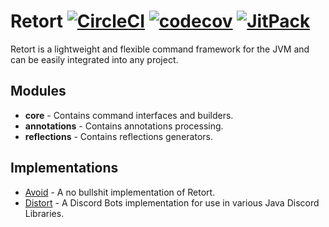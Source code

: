 # Retort [![CircleCI](https://circleci.com/gh/Kaioru/retort.svg?style=shield)](https://circleci.com/gh/Kaioru/retort) [![codecov](https://codecov.io/gh/Kaioru/retort/branch/master/graph/badge.svg)](https://codecov.io/gh/Kaioru/retort) [![JitPack](https://jitpack.io/v/co.kaioru/retort.svg)](https://jitpack.io/#co.kaioru/retort)
Retort is a lightweight and flexible command framework for the JVM and can be easily integrated into any project.

## Modules
* **core** - Contains command interfaces and builders.
* **annotations** - Contains annotations processing.
* **reflections** - Contains reflections generators.

## Implementations
* [Avoid](https://github.com/kaioru/avoid) - A no bullshit implementation of Retort.
* [Distort](https://github.com/kaioru/distort) - A Discord Bots implementation for use in various Java Discord Libraries.
